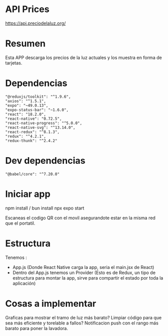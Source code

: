 # API Prices
https://api.preciodelaluz.org/

# Resumen
Esta APP descarga los precios de la luz actuales y los muestra en forma de tarjetas.

# Dependencias

    "@reduxjs/toolkit": "^1.9.6",
    "axios": "^1.5.1",
    "expo": "~49.0.13",
    "expo-status-bar": "~1.6.0",
    "react": "18.2.0",
    "react-native": "0.72.5",
    "react-native-progress": "^5.0.0",
    "react-native-svg": "^13.14.0",
    "react-redux": "^8.1.3",
    "redux": "^4.2.1",
    "redux-thunk": "^2.4.2"

# Dev dependencias

    "@babel/core": "^7.20.0"


# Iniciar app

npm install /  bun install
npx expo start

Escaneas el codigo QR con el movil asegurandote estar en la misma red que el portatil.


# Estructura

Tenemos :
 - App.js (Donde React Native carga la app, seria el main.jsx de React)
 - Dentro del App.js tenemos un Provider (Esto es de Redux, un tipo de estructura para montar la app, sirve para compartir el estado por toda la aplicación)
 


# Cosas a implementar

Graficas para mostrar el tramo de luz más barato?
Limpiar código para que sea más eficiente y torelable a fallos?
Notificacion push con el rango más barato para poner la lavadora.
